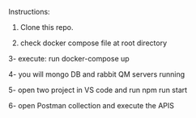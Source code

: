 
Instructions:

1. Clone this repo.


2. check docker compose file at root directory 

3- execute:   run docker-compose up

4- you will mongo DB and rabbit QM servers running 

5- open two project in VS code and run npm run start

6- open Postman collection and execute the APIS 
